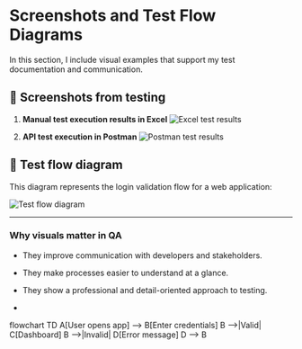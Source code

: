# Screenshots and Test Flow Diagrams

In this section, I include visual examples that support my test documentation and communication.

## 📸 Screenshots from testing
1. **Manual test execution results in Excel**
   ![Excel test results](screenshot1.png)

2. **API test execution in Postman**
   ![Postman test results](screenshot2.png)

## 🔄 Test flow diagram
This diagram represents the login validation flow for a web application:

![Test flow diagram](test-flow-diagram.png)

---

### Why visuals matter in QA
- They improve communication with developers and stakeholders.  
- They make processes easier to understand at a glance.  
- They show a professional and detail-oriented approach to testing.

- ```mermaid
flowchart TD
    A[User opens app] --> B[Enter credentials]
    B -->|Valid| C[Dashboard]
    B -->|Invalid| D[Error message]
    D --> B

